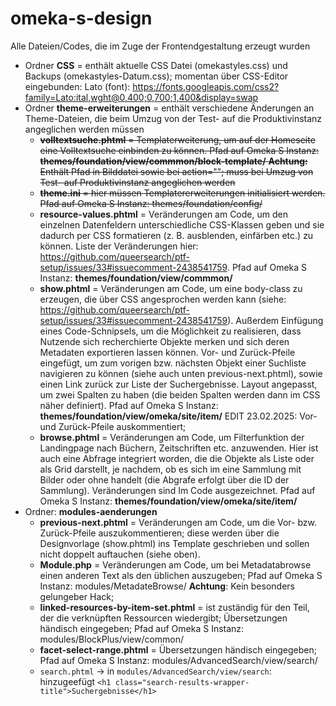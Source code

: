 # omeka-s-design
Alle Dateien/Codes, die im Zuge der Frontendgestaltung erzeugt wurden

* Ordner **CSS** = enthält aktuelle CSS Datei (omekastyles.css) und Backups (omekastyles-Datum.css); momentan über CSS-Editor eingebunden: Lato (font): https://fonts.googleapis.com/css2?family=Lato:ital,wght@0,400;0,700;1,400&display=swap 
* Ordner **theme-erweiterungen** = enthält verschiedene Änderungen an Theme-Dateien, die beim Umzug von der Test- auf die Produktivinstanz angeglichen werden müssen
  * ~~**volltextsuche.phtml** = Templaterweiterung, um auf der Homeseite eine Volltextsuche einbinden zu können. Pfad auf Omeka S Instanz: **themes/foundation/view/commmon/block-template/**
       **Achtung:** Enthält Pfad in Bilddatei sowie bei action=""; muss bei Umzug von Test- auf Produktivinstanz angeglichen werden~~
  * ~~**theme.ini** = hier müssen Templatererweiterungen initialisiert werden. Pfad auf Omeka S Instanz: themes/foundation/config/~~
  * **resource-values.phtml** = Veränderungen am Code, um den einzelnen Datenfeldern unterschiedliche CSS-Klassen geben und sie dadurch per CSS formatieren (z. B. ausblenden, einfärben etc.) zu können. Liste der Veränderungen hier: https://github.com/queersearch/ptf-setup/issues/33#issuecomment-2438541759. Pfad auf Omeka S Instanz: **themes/foundation/view/commmon/**
  * **show.phtml** = Veränderungen am Code, um eine body-class zu erzeugen, die über CSS angesprochen werden kann (siehe: https://github.com/queersearch/ptf-setup/issues/33#issuecomment-2438541759). Außerdem Einfügung eines Code-Schnipsels, um die Möglichkeit zu realisieren, dass Nutzende sich recherchierte Objekte merken und sich deren Metadaten exportieren lassen können. Vor- und Zurück-Pfeile eingefügt, um zum vorigen bzw. nächsten Objekt einer Suchliste navigieren zu können (siehe auch unten previous-next.phtml), sowie einen Link zurück zur Liste der Suchergebnisse. Layout angepasst, um zwei Spalten zu haben (die beiden Spalten werden dann im CSS näher definiert). Pfad auf Omeka S Instanz: **themes/foundation/view/omeka/site/item/**
EDIT 23.02.2025: Vor- und Zurück-Pfeile auskommentiert;
  * **browse.phtml** = Veränderungen am Code, um Filterfunktion der Landingpage nach Büchern, Zeitschriften etc. anzuwenden. Hier ist auch eine Abfrage integriert worden, die die Objekte als Liste oder als Grid darstellt, je nachdem, ob es sich im eine Sammlung mit Bilder oder ohne handelt (die Abgrafe erfolgt über die ID der Sammlung). Veränderungen sind Im Code ausgezeichnet. Pfad auf Omeka S Instanz: **themes/foundation/view/omeka/site/item/**
* Ordner: **modules-aenderungen**
  * **previous-next.phtml** = Veränderungen am Code, um die Vor- bzw. Zurück-Pfeile auszukommentieren; diese werden über die Designvorlage (show.phtml) ins Template geschrieben und sollen nicht doppelt auftauchen (siehe oben).
  * **Module.php** = Veränderungen am Code, um bei Metadatabrowse einen anderen Text als den üblichen auszugeben; Pfad auf Omeka S Instanz: modules/MetadateBrowse/ **Achtung**: Kein besonders gelungeber Hack;
  * **linked-resources-by-item-set.phtml** = ist zuständig für den Teil, der die verknüpften Ressourcen wiedergibt; Übersetzungen händisch eingegeben; Pfad auf Omeka S Instanz: modules/BlockPlus/view/common/
  * **facet-select-range.phtml** = Übersetzungen händisch eingegeben; Pfad auf Omeka S Instanz: modules/AdvancedSearch/view/search/
  * `search.phtml` -> in `modules/AdvancedSearch/view/search`: hinzugeefügt `<h1 class="search-results-wrapper-title">Suchergebnisse</h1>`